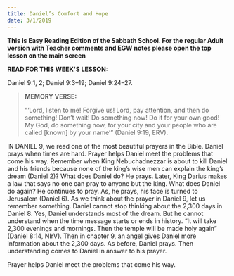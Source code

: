 ```yaml
---
title: Daniel’s Comfort and Hope
date: 3/1/2019
---
```


 **This is Easy Reading Edition of the Sabbath School. For the regular Adult version with Teacher comments and EGW notes please open the top lesson on the main screen** 

**READ FOR THIS WEEK'S LESSON:**

Daniel 9:1, 2; Daniel 9:3–19; Daniel 9:24–27.

> **MEMORY VERSE:** <p></p>
> “‘Lord, listen to me! Forgive us! Lord, pay attention, and then do something! Don’t wait! Do something now! Do it for your own good! My God, do something now, for your city and your people who are called [known] by your name’” (Daniel 9:19, ERV).

IN DANIEL 9, we read one of the most beautiful prayers in the Bible. Daniel prays when times are hard. Prayer helps Daniel meet the problems that come his way. Remember when King Nebuchadnezzar is about to kill Daniel and his friends because none of the king’s wise men can explain the king’s dream (Daniel 2)? What does Daniel do? He prays. Later, King Darius makes a law that says no one can pray to anyone but the king. What does Daniel do again? He continues to pray. As, he prays, his face is turned to Jerusalem (Daniel 6). As we think about the prayer in Daniel 9, let us remember something. Daniel cannot stop thinking about the 2,300 days in Daniel 8. Yes, Daniel understands most of the dream. But he cannot understand when the time message starts or ends in history. “It will take 2,300 evenings and mornings. Then the temple will be made holy again” (Daniel 8:14, NIrV). Then in chapter 9, an angel gives Daniel more information about the 2,300 days. As before, Daniel prays. Then understanding comes to Daniel in answer to his prayer.

Prayer helps Daniel meet the problems that come his way.
